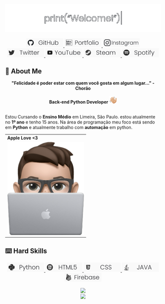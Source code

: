 <div align="center">
  <a href="https://github.com/mKsDEV08">
    <img src="welcome.gif" width="720">
  </a>
</div>
<br>
<div align="center">
  <a href="https://github.com/mKsDEV08/" target="_blank">
    <img src="github-badge.png" width="120" target="_blank">
  </a>
  <a href="https://mksdev08.github.io/" target="_blank">
    <img src="portfolio-badge.png" width="120" target="_blank">
  </a>
  <a href="https://www.instagram.com/sk.marcao/" target="_blank">
    <img src="instagram-badge.png" width="120" target="_blank">
  </a>
  <br>
  <a href="https://twitter.com/mKs_marcao" target="_blank">
    <img src="twitter-badge.png" width="120" target="_blank">
  </a>
  <a href="https://www.youtube.com/@mksfuture" target="_blank">
    <img src="youtube-badge.png" width="120" target="_blank">
  </a>
  <a href="https://steamcommunity.com/profiles/76561198983224433/" target="_blank">
    <img src="steam-badge.png" width="120" target="_blank">
  </a>
  <a href="https://open.spotify.com/user/31ivoscfl6xnpqd24ybzzq6letdu" target="_blank">
    <img src="spotify-badge.png" width="120" target="_blank">
  </a>
</div>

## 📄 About Me
<div align='center'>
  <b>"Felicidade é poder estar com quem você gosta em algum lugar..." - Chorão</b>
</div><br>
<div align='center'>
  <b>Back-end Python Developer</b>
  <a target="_blank">
    <img src="waving.png" width="24" target="_blank">
  </a>
</div><br>

Estou Cursando o <b>Ensino Médio</b> em Limeira, São Paulo. estou atualmente no <b>1º ano</b> e tenho 15 anos. Na área de programação meu foco está sendo em <b>Python</b> e atualmente trabalho com <b>automação</b> em python.

<div align="center">
  <table>
    <tr>
      <td>
        <b>Apple Love <3</b>
      </td>
    </tr>
    <tr>
      <td>
        <img src="me-emoji.png" width="248px" height="300px">
      </td>
    </tr>
  </table>
</div>

## ⌨️ Hard Skills

<div align="center">
  <a href="https://pyhon.org" target="_blank">
    <img src="python-badge.png" width="120" target="_blank">
  </a>
  <a href="https://developer.mozilla.org/pt-BR/docs/Web/HTML" target="_blank">
    <img src="html-badge.png" width="120" target="_blank">
  </a>
  <a href="https://developer.mozilla.org/pt-BR/docs/Web/CSS" target="_blank">
    <img src="css-badge.png" width="120" target="_blank">
  </a>
  <a href="https://www.java.com/pt-BR/" target="_blank">
    <img src="java-badge.png" width="120" target="_blank">
  </a>
  <a href="https://firebase.google.com/" target="_blank">
    <img src="firebase-badge.png" width="120" target="_blank">
  </a>
  <br>
</div>
<br>
<div align="center">
  <img src="https://github-readme-stats.vercel.app/api/top-langs/?username=mksDEV08"  style="max-width: 100%;"><br>
  <img src="https://github-readme-stats.vercel.app/api?username=mKsDEV08"  style="max-width: 100%;">
</div>
